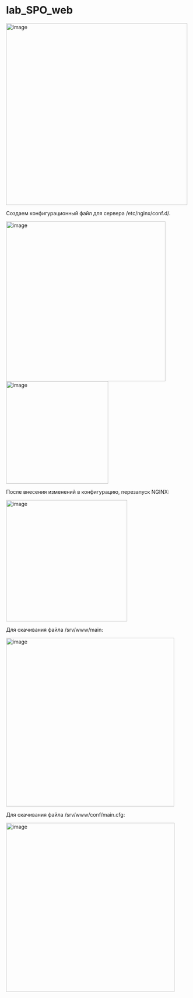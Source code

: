# lab_SPO_web


<img width="497" alt="image" src="https://github.com/Krutov12/lab_SPO_web/assets/77206997/1f9cf210-2a7a-4a15-89d3-8234e931aa41">

Создаем конфигурационный файл для  сервера /etc/nginx/conf.d/.

<img width="437" alt="image" src="https://github.com/Krutov12/lab_SPO_web/assets/77206997/bbfd2f3b-0c1b-49ba-9f34-756b620de56a">

<img width="280" alt="image" src="https://github.com/Krutov12/lab_SPO_web/assets/77206997/49793e44-dcb7-4e75-b4ee-d934227a7931">

После внесения изменений в конфигурацию, перезапуск NGINX:

<img width="332" alt="image" src="https://github.com/Krutov12/lab_SPO_web/assets/77206997/bc8a6736-dcd0-43ec-b890-b08cfdb9e1bb">

Для скачивания файла /srv/www/main:

<img width="461" alt="image" src="https://github.com/Krutov12/lab_SPO_web/assets/77206997/d8bbfc33-a960-414b-8f5d-2ab77622880c">

Для скачивания файла /srv/www/conf/main.cfg:

<img width="462" alt="image" src="https://github.com/Krutov12/lab_SPO_web/assets/77206997/308f2a83-19db-4c50-be36-f12ec71abd10">
